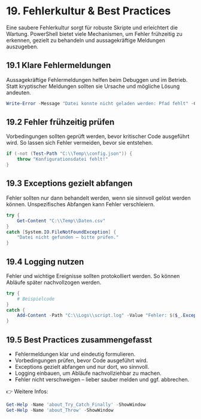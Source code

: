 # 19. Fehlerkultur & Best Practices

Eine saubere Fehlerkultur sorgt für robuste Skripte und erleichtert die Wartung. PowerShell bietet viele Mechanismen, um Fehler frühzeitig zu erkennen, gezielt zu behandeln und aussagekräftige Meldungen auszugeben.

## 19.1 Klare Fehlermeldungen

Aussagekräftige Fehlermeldungen helfen beim Debuggen und im Betrieb. Statt kryptischer Meldungen sollten sie Ursache und mögliche Lösung andeuten.

```powershell
Write-Error -Message "Datei konnte nicht geladen werden: Pfad fehlt" -Category ObjectNotFound
```

## 19.2 Fehler frühzeitig prüfen

Vorbedingungen sollten geprüft werden, bevor kritischer Code ausgeführt wird. So lassen sich Fehler vermeiden, bevor sie entstehen.

```powershell
if (-not (Test-Path "C:\\Temp\\config.json")) {
    throw "Konfigurationsdatei fehlt!"
}
```

## 19.3 Exceptions gezielt abfangen

Fehler sollten nur dann behandelt werden, wenn sie sinnvoll gelöst werden können. Unspezifisches Abfangen kann Fehler verschleiern.

```powershell
try {
    Get-Content "C:\\Temp\\Daten.csv"
}
catch [System.IO.FileNotFoundException] {
    "Datei nicht gefunden – bitte prüfen."
}
```

## 19.4 Logging nutzen

Fehler und wichtige Ereignisse sollten protokolliert werden. So können Abläufe später nachvollzogen werden.

```powershell
try {
    # Beispielcode
}
catch {
    Add-Content -Path "C:\\Logs\\script.log" -Value "Fehler: $($_.Exception.Message)"
}
```

## 19.5 Best Practices zusammengefasst

- Fehlermeldungen klar und eindeutig formulieren.
- Vorbedingungen prüfen, bevor Code ausgeführt wird.
- Exceptions gezielt abfangen und nur dort, wo sinnvoll.
- Logging einbauen, um Abläufe nachvollziehbar zu machen.
- Fehler nicht verschweigen – lieber sauber melden und ggf. abbrechen.

👉 Weitere Infos:

```powershell
Get-Help -Name 'about_Try_Catch_Finally' -ShowWindow
Get-Help -Name 'about_Throw' -ShowWindow
```
